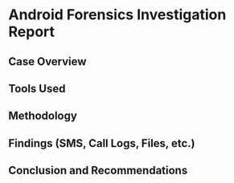 # Android Forensics Investigation Report

## Case Overview

## Tools Used

## Methodology

## Findings (SMS, Call Logs, Files, etc.)

## Conclusion and Recommendations
